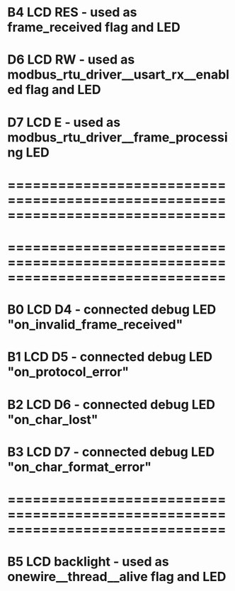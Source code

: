 # B4  LCD RES       - used as frame_received flag and LED
# D6  LCD RW        - used as modbus_rtu_driver__usart_rx__enabled flag and LED
# D7  LCD E         - used as modbus_rtu_driver__frame_processing LED
# ==============================================================================
#
#
#
#
# ==============================================================================
# B0  LCD D4        - connected debug LED "on_invalid_frame_received"
# B1  LCD D5        - connected debug LED "on_protocol_error"
# B2  LCD D6        - connected debug LED "on_char_lost"
# B3  LCD D7        - connected debug LED "on_char_format_error"
# ==============================================================================
# B5  LCD backlight - used as onewire__thread__alive flag and LED
